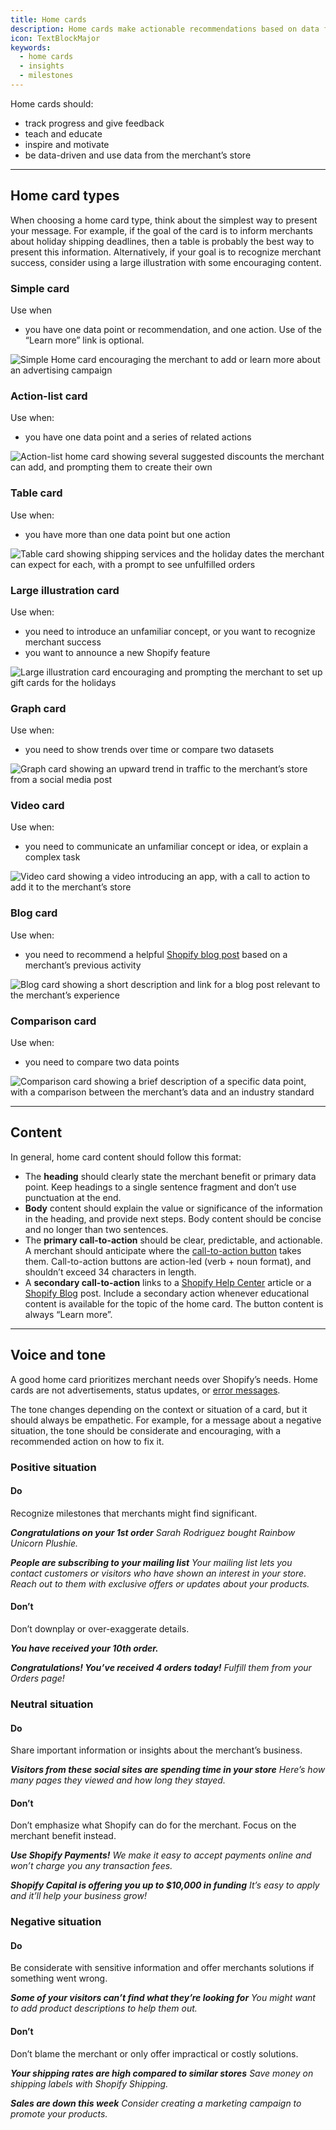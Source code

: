 ```yaml
---
title: Home cards
description: Home cards make actionable recommendations based on data from the merchant’s store, or give merchants feedback about their store’s performance.
icon: TextBlockMajor
keywords:
  - home cards
  - insights
  - milestones
---
```


Home cards should:

- track progress and give feedback
- teach and educate
- inspire and motivate
- be data-driven and use data from the merchant’s store

---

## Home card types

When choosing a home card type, think about the simplest way to present your message. For example, if the goal of the card is to inform merchants about holiday shipping deadlines, then a table is probably the best way to present this information. Alternatively, if your goal is to recognize merchant success, consider using a large illustration with some encouraging content.

### Simple card

Use when

- you have one data point or recommendation, and one action. Use of the “Learn more” link is optional.

![Simple Home card encouraging the merchant to add or learn more about an advertising campaign](/images/foundations/patterns/home-cards/simple-home-card@2x.png)

### Action-list card

Use when:

- you have one data point and a series of related actions

![Action-list home card showing several suggested discounts the merchant can add, and prompting them to create their own](/images/foundations/patterns/home-cards/action-list-home-card@2x.png)

### Table card

Use when:

- you have more than one data point but one action

![Table card showing shipping services and the holiday dates the merchant can expect for each, with a prompt to see unfulfilled orders](/images/foundations/patterns/home-cards/table-home-card@2x.png)

### Large illustration card

Use when:

- you need to introduce an unfamiliar concept, or you want to recognize merchant success
- you want to announce a new Shopify feature

![Large illustration card encouraging and prompting the merchant to set up gift cards for the holidays](/images/foundations/patterns/home-cards/large-illustration-home-card@2x.png)

### Graph card

Use when:

- you need to show trends over time or compare two datasets

![Graph card showing an upward trend in traffic to the merchant’s store from a social media post](/images/foundations/patterns/home-cards/graph-home-card@2x.png)

### Video card

Use when:

- you need to communicate an unfamiliar concept or idea, or explain a complex task

![Video card showing a video introducing an app, with a call to action to add it to the merchant’s store](/images/foundations/patterns/home-cards/video-home-card@2x.png)

### Blog card

Use when:

- you need to recommend a helpful [Shopify blog post](https://www.shopify.com/blog) based on a merchant’s previous activity

![Blog card showing a short description and link for a blog post relevant to the merchant’s experience](/images/foundations/patterns/home-cards/blog-home-card@2x.png)

### Comparison card

Use when:

- you need to compare two data points

![Comparison card showing a brief description of a specific data point, with a comparison between the merchant’s data and an industry standard](/images/foundations/patterns/home-cards/comparison-home-card@2x.png)

---

## Content

In general, home card content should follow this format:

- The **heading** should clearly state the merchant benefit or primary data point. Keep headings to a single sentence fragment and don’t use punctuation at the end.
- **Body** content should explain the value or significance of the information in the heading, and provide next steps. Body content should be concise and no longer than two sentences.
- The **primary call-to-action** should be clear, predictable, and actionable. A merchant should anticipate where the [call-to-action button](/content/actionable-language#buttons) takes them. Call-to-action buttons are action-led (verb + noun format), and shouldn’t exceed 34 characters in length.
- A **secondary call-to-action** links to a [Shopify Help Center](https://help.shopify.com/) article or a [Shopify Blog](https://www.shopify.com/blog) post. Include a secondary action whenever educational content is available for the topic of the home card. The button content is always “Learn more”.

---

## Voice and tone

A good home card prioritizes merchant needs over Shopify’s needs. Home cards are not advertisements, status updates, or [error messages](/patterns/error-messages).

The tone changes depending on the context or situation of a card, but it should always be empathetic. For example, for a message about a negative situation, the tone should be considerate and encouraging, with a recommended action on how to fix it.

### Positive situation

<!-- dodont -->

#### Do

Recognize milestones that merchants might find significant.

_**Congratulations on your 1st order**_
_Sarah Rodriguez bought Rainbow Unicorn Plushie._

_**People are subscribing to your mailing list**_
_Your mailing list lets you contact customers or visitors who have shown an interest in your store. Reach out to them with exclusive offers or updates about your products._

#### Don’t

Don’t downplay or over-exaggerate details.

_**You have received your 10th order.**_

_**Congratulations! You’ve received 4 orders today!**_
_Fulfill them from your Orders page!_

<!-- end -->

### Neutral situation

<!-- dodont -->

#### Do

Share important information or insights about the merchant’s business.

_**Visitors from these social sites are spending time in your store**_
_Here’s how many pages they viewed and how long they stayed._

#### Don’t

Don’t emphasize what Shopify can do for the merchant. Focus on the merchant benefit instead.

_**Use Shopify Payments!**_
_We make it easy to accept payments online and won’t charge you any transaction fees._

_**Shopify Capital is offering you up to \$10,000 in funding**_
_It’s easy to apply and it’ll help your business grow!_

<!-- end -->

### Negative situation

<!-- dodont -->

#### Do

Be considerate with sensitive information and offer merchants solutions if something went wrong.

_**Some of your visitors can’t find what they’re looking for**_
_You might want to add product descriptions to help them out._

#### Don’t

Don’t blame the merchant or only offer impractical or costly solutions.

_**Your shipping rates are high compared to similar stores**_
_Save money on shipping labels with Shopify Shipping._

_**Sales are down this week**_
_Consider creating a marketing campaign to promote your products._

<!-- end -->
